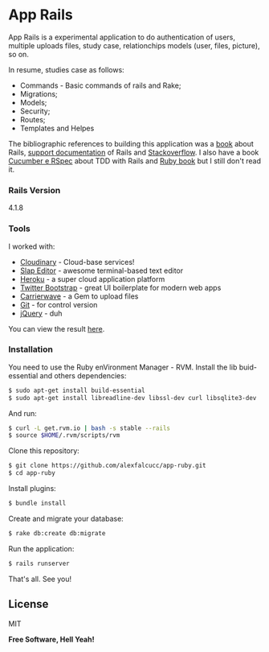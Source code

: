 # App Rails

App Rails is a experimental application to do authentication of users, multiple uploads files, study case, relationchips models (user, files, picture), so on.

In resume, studies case as follows:
  - Commands - Basic commands of rails and Rake;
  - Migrations;
  - Models;
  - Security;
  - Routes;
  - Templates and Helpes

The bibliographic references to building this application was a [book] about Rails, [support documentation] of Rails and [Stackoverflow]. I also have a book [Cucumber e RSpec] about TDD with Rails and [Ruby book] but I still don't read it.

### Rails Version
4.1.8

### Tools

I worked with:

* [Cloudinary] - Cloud-base services!
* [Slap Editor] - awesome terminal-based text editor
* [Heroku] - a super cloud application platform
* [Twitter Bootstrap] - great UI boilerplate for modern web apps
* [Carrierwave] - a Gem to upload files
* [Git] - for control version
* [jQuery] - duh

You can view the result [here].

### Installation

You need to use the Ruby enVironment Manager - RVM. Install the lib buid-essential and others dependencies:

```sh
$ sudo apt-get install build-essential 
$ sudo apt-get install libreadline-dev libssl-dev curl libsqlite3-dev
```
And run:
```sh
$ curl -L get.rvm.io | bash -s stable --rails
$ source $HOME/.rvm/scripts/rvm
```
Clone this repository:
```sh
$ git clone https://github.com/alexfalcucc/app-ruby.git
$ cd app-ruby
```
Install plugins:
```sh
$ bundle install
```
Create and migrate your database:
```sh
$ rake db:create db:migrate
```
Run the application:
```sh
$ rails runserver
```
That's all. See you!

License
----

MIT

**Free Software, Hell Yeah!**

[Heroku]:https://www.heroku.com
[book]:http://www.casadocodigo.com.br/products/livro-ruby-on-rails
[Slap Editor]:https://github.com/slap-editor/slap
[support documentation]:http://api.rubyonrails.org/
[Stackoverflow]:http://stackoverflow.com/
[Twitter Bootstrap]:http://twitter.github.com/bootstrap/
[Git]:http://git-scm.com/
[jQuery]:http://jquery.com
[Ruby book]:http://www.casadocodigo.com.br/products/livro-ruby
[Cucumber e RSpec]:http://www.casadocodigo.com.br/products/livro-cucumber-rspec-tdd-bdd
[Cloudinary]:http://cloudinary.com/
[Carrierwave]:https://github.com/carrierwaveuploader/carrierwave
[here]:https://github.com/alexfalcucc/app-ruby
